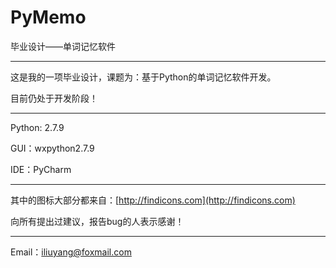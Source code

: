 # PyMemo
毕业设计——单词记忆软件

----

这是我的一项毕业设计，课题为：基于Python的单词记忆软件开发。

目前仍处于开发阶段！

----

Python: 2.7.9

GUI：wxpython2.7.9

IDE：PyCharm

----

其中的图标大部分都来自：[http://findicons.com](http://findicons.com)

向所有提出过建议，报告bug的人表示感谢！

----

Email：iliuyang@foxmail.com


